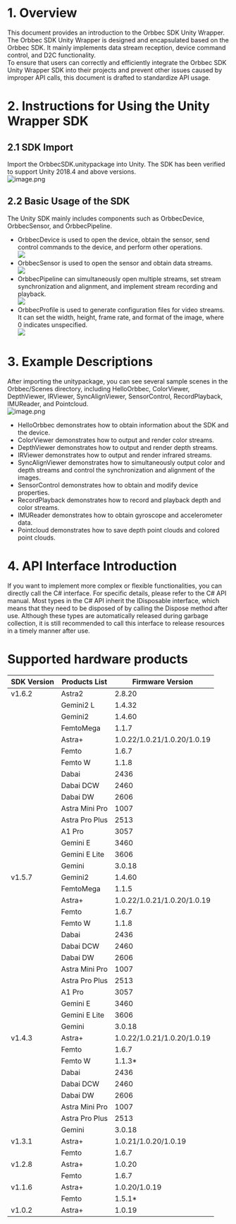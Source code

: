 # 1. Overview

This document provides an introduction to the Orbbec SDK Unity Wrapper. The Orbbec SDK Unity Wrapper is designed and encapsulated based on the Orbbec SDK. It mainly implements data stream reception, device command control, and D2C functionality. <br />To ensure that users can correctly and efficiently integrate the Orbbec SDK Unity Wrapper SDK into their projects and prevent other issues caused by improper API calls, this document is drafted to standardize API usage.

# 2. Instructions for Using the Unity Wrapper SDK

## 2.1 SDK Import

Import the OrbbecSDK.unitypackage into Unity. The SDK has been verified to support Unity 2018.4 and above versions. <br />![image.png](doc/images/import_package.png)

## 2.2 Basic Usage of the SDK

The Unity SDK mainly includes components such as OrbbecDevice, OrbbecSensor, and OrbbecPipeline.

- OrbbecDevice is used to open the device, obtain the sensor, send control commands to the device, and perform other operations. <br />
![](doc/images/orbbec_device.png)<br />
- OrbbecSensor is used to open the sensor and obtain data streams. <br />
![](doc/images/orbbec_sensor.png)<br />
- OrbbecPipeline can simultaneously open multiple streams, set stream synchronization and alignment, and implement stream recording and playback. <br />
![](doc/images/orbbec_pipeline.png)<br />
- OrbbecProfile is used to generate configuration files for video streams. It can set the width, height, frame rate, and format of the image, where 0 indicates unspecified. <br />
![](doc/images/orbbec_profile.png)<br />

# 3. Example Descriptions

After importing the unitypackage, you can see several sample scenes in the Orbbec/Scenes directory, including HelloOrbbec, ColorViewer, DepthViewer, IRViewer, SyncAlignViewer, SensorControl, RecordPlayback, IMUReader, and Pointcloud. <br />![image.png](doc/images/sample_scene.png)

- HelloOrbbec demonstrates how to obtain information about the SDK and the device.
- ColorViewer demonstrates how to output and render color streams.
- DepthViewer demonstrates how to output and render depth streams.
- IRViewer demonstrates how to output and render infrared streams.
- SyncAlignViewer demonstrates how to simultaneously output color and depth streams and control the synchronization and alignment of the images.
- SensorControl demonstrates how to obtain and modify device properties.
- RecordPlayback demonstrates how to record and playback depth and color streams.
- IMUReader demonstrates how to obtain gyroscope and accelerometer data.
- Pointcloud demonstrates how to save depth point clouds and colored point clouds.

# 4. API Interface Introduction

If you want to implement more complex or flexible functionalities, you can directly call the C# interface. For specific details, please refer to the C# API manual. Most types in the C# API inherit the IDisposable interface, which means that they need to be disposed of by calling the Dispose method after use. Although these types are automatically released during garbage collection, it is still recommended to call this interface to release resources in a timely manner after use.

# Supported hardware products

| SDK Version | Products List         | Firmware Version |
|-------------|-----------------------|------------------|
| v1.6.2      | Astra2                | 2.8.20           |
|             | Gemini2 L             | 1.4.32           |
|             | Gemini2               | 1.4.60           |
|             | FemtoMega             | 1.1.7            |
|             | Astra+                | 1.0.22/1.0.21/1.0.20/1.0.19 |
|             | Femto                 | 1.6.7            |
|             | Femto W               | 1.1.8            |
|             | Dabai                 | 2436             |
|             | Dabai DCW             | 2460             |
|             | Dabai DW              | 2606             |
|             | Astra Mini Pro        | 1007             |
|             | Astra Pro Plus        | 2513             |
|             | A1 Pro                | 3057             |
|             | Gemini E              | 3460             |
|             | Gemini E Lite         | 3606             |
|             | Gemini                | 3.0.18           |
| v1.5.7      | Gemini2               | 1.4.60           |
|             | FemtoMega             | 1.1.5            |
|             | Astra+                | 1.0.22/1.0.21/1.0.20/1.0.19 |
|             | Femto                 | 1.6.7            |
|             | Femto W               | 1.1.8            |
|             | Dabai                 | 2436             |
|             | Dabai DCW             | 2460             |
|             | Dabai DW              | 2606             |
|             | Astra Mini Pro        | 1007             |
|             | Astra Pro Plus        | 2513             |
|             | A1 Pro                | 3057             |
|             | Gemini E              | 3460             |
|             | Gemini E Lite         | 3606             |
|             | Gemini                | 3.0.18           |
| v1.4.3      | Astra+                | 1.0.22/1.0.21/1.0.20/1.0.19 |
|             | Femto                 | 1.6.7            |
|             | Femto W               | 1.1.3*           |
|             | Dabai                 | 2436             |
|             | Dabai DCW             | 2460             |
|             | Dabai DW              | 2606             |
|             | Astra Mini Pro        | 1007             |
|             | Astra Pro Plus        | 2513             |
|             | Gemini                | 3.0.18           |
| v1.3.1      | Astra+                | 1.0.21/1.0.20/1.0.19 |
|             | Femto                 | 1.6.7            |
| v1.2.8      | Astra+                | 1.0.20           |
|             | Femto                 | 1.6.7            |
| v1.1.6      | Astra+                | 1.0.20/1.0.19    |
|             | Femto                 | 1.5.1*           |
| v1.0.2      | Astra+                | 1.0.19           |
